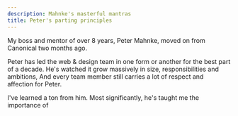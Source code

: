 ```yaml
---
description: Mahnke's masterful mantras
title: Peter's parting principles
---
```


My boss and mentor of over 8 years, Peter Mahnke, moved on from Canonical two months ago.

Peter has led the web & design team in one form or another for the best part of a decade. He's watched it grow massively in size, responsibilities and ambitions, And every team member still carries a lot of respect and affection for Peter.

I've learned a ton from him. Most significantly, he's taught me the importance of 
